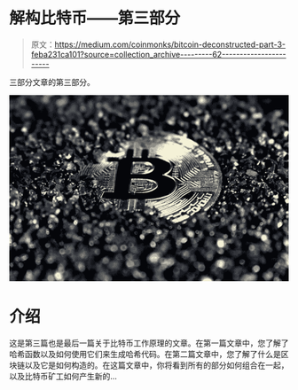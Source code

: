 # 解构比特币——第三部分

> 原文：<https://medium.com/coinmonks/bitcoin-deconstructed-part-3-feba231ca101?source=collection_archive---------62----------------------->

三部分文章的第三部分。

![](img/2a2495930ddae6dd30b4c971eed6bc86.png)

# 介绍

这是第三篇也是最后一篇关于比特币工作原理的文章。在第一篇文章中，您了解了哈希函数以及如何使用它们来生成哈希代码。在第二篇文章中，您了解了什么是区块链以及它是如何构造的。在这篇文章中，你将看到所有的部分如何组合在一起，以及比特币矿工如何产生新的…